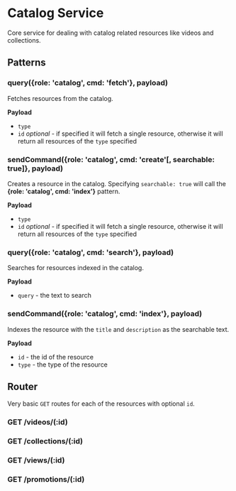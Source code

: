 # Catalog Service

Core service for dealing with catalog related resources like videos and collections.

## Patterns

### query({role: 'catalog', cmd: 'fetch'}, payload)

Fetches resources from the catalog.

**Payload**

* `type`
* `id` _optional_ - if specified it will fetch a single resource, otherwise it will return all resources of the `type` specified

### sendCommand({role: 'catalog', cmd: 'create'[, searchable: true]}, payload)

Creates a resource in the catalog. Specifying `searchable: true` will call the **{role: 'catalog', cmd: 'index'}** pattern.

**Payload**

* `type`
* `id` _optional_ - if specified it will fetch a single resource, otherwise it will return all resources of the `type` specified

### query({role: 'catalog', cmd: 'search'}, payload)

Searches for resources indexed in the catalog.

**Payload**

* `query` - the text to search

### sendCommand({role: 'catalog', cmd: 'index'}, payload)

Indexes the resource with the `title` and `description` as the searchable text.

**Payload**

* `id` - the id of the resource
* `type` - the type of the resource

## Router

Very basic `GET` routes for each of the resources with optional `id`.

### GET /videos/(:id)

### GET /collections/(:id)

### GET /views/(:id)

### GET /promotions/(:id)